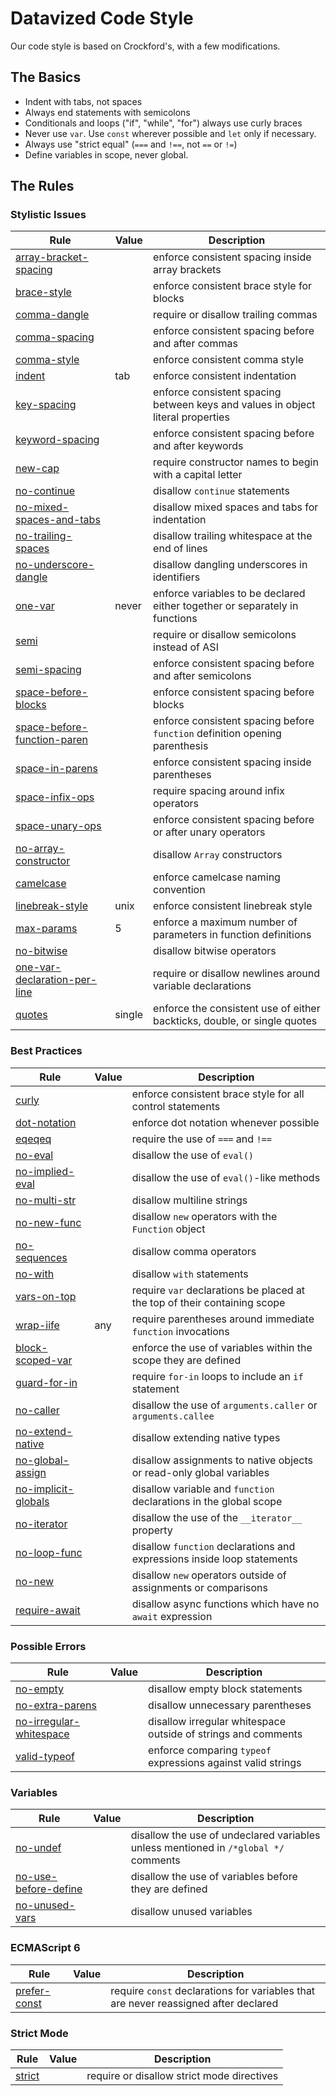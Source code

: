 # Datavized Code Style

Our code style is based on Crockford's, with a few modifications.

## The Basics
- Indent with tabs, not spaces
- Always end statements with semicolons
- Conditionals and loops ("if", "while", "for") always use curly braces
- Never use `var`. Use `const` wherever possible and `let` only if necessary.
- Always use "strict equal" (`===` and `!==`, not `==` or `!=`)
- Define variables in scope, never global.

## The Rules

### Stylistic Issues
Rule|Value|Description
----|----|----
[array-bracket-spacing](https://eslint.org/docs/rules/array-bracket-spacing)||enforce consistent spacing inside array brackets
[brace-style](https://eslint.org/docs/rules/brace-style)||enforce consistent brace style for blocks
[comma-dangle](https://eslint.org/docs/rules/comma-dangle)||require or disallow trailing commas
[comma-spacing](https://eslint.org/docs/rules/comma-spacing)||enforce consistent spacing before and after commas
[comma-style](https://eslint.org/docs/rules/comma-style)||enforce consistent comma style
[indent](https://eslint.org/docs/rules/indent)|tab|enforce consistent indentation
[key-spacing](https://eslint.org/docs/rules/key-spacing)||enforce consistent spacing between keys and values in object literal properties
[keyword-spacing](https://eslint.org/docs/rules/keyword-spacing)||enforce consistent spacing before and after keywords
[new-cap](https://eslint.org/docs/rules/new-cap)||require constructor names to begin with a capital letter
[no-continue](https://eslint.org/docs/rules/no-continue)||disallow `continue` statements
[no-mixed-spaces-and-tabs](https://eslint.org/docs/rules/no-mixed-spaces-and-tabs)||disallow mixed spaces and tabs for indentation
[no-trailing-spaces](https://eslint.org/docs/rules/no-trailing-spaces)||disallow trailing whitespace at the end of lines
[no-underscore-dangle](https://eslint.org/docs/rules/no-underscore-dangle)||disallow dangling underscores in identifiers
[one-var](https://eslint.org/docs/rules/one-var)|never|enforce variables to be declared either together or separately in functions
[semi](https://eslint.org/docs/rules/semi)||require or disallow semicolons instead of ASI
[semi-spacing](https://eslint.org/docs/rules/semi-spacing)||enforce consistent spacing before and after semicolons
[space-before-blocks](https://eslint.org/docs/rules/space-before-blocks)||enforce consistent spacing before blocks
[space-before-function-paren](https://eslint.org/docs/rules/space-before-function-paren)||enforce consistent spacing before `function` definition opening parenthesis
[space-in-parens](https://eslint.org/docs/rules/space-in-parens)||enforce consistent spacing inside parentheses
[space-infix-ops](https://eslint.org/docs/rules/space-infix-ops)||require spacing around infix operators
[space-unary-ops](https://eslint.org/docs/rules/space-unary-ops)||enforce consistent spacing before or after unary operators
[no-array-constructor](https://eslint.org/docs/rules/no-array-constructor)||disallow `Array` constructors
[camelcase](https://eslint.org/docs/rules/camelcase)||enforce camelcase naming convention
[linebreak-style](https://eslint.org/docs/rules/linebreak-style)|unix|enforce consistent linebreak style
[max-params](https://eslint.org/docs/rules/max-params)|5|enforce a maximum number of parameters in function definitions
[no-bitwise](https://eslint.org/docs/rules/no-bitwise)||disallow bitwise operators
[one-var-declaration-per-line](https://eslint.org/docs/rules/one-var-declaration-per-line)||require or disallow newlines around variable declarations
[quotes](https://eslint.org/docs/rules/quotes)|single|enforce the consistent use of either backticks, double, or single quotes
### Best Practices
Rule|Value|Description
----|----|----
[curly](https://eslint.org/docs/rules/curly)||enforce consistent brace style for all control statements
[dot-notation](https://eslint.org/docs/rules/dot-notation)||enforce dot notation whenever possible
[eqeqeq](https://eslint.org/docs/rules/eqeqeq)||require the use of `===` and `!==`
[no-eval](https://eslint.org/docs/rules/no-eval)||disallow the use of `eval()`
[no-implied-eval](https://eslint.org/docs/rules/no-implied-eval)||disallow the use of `eval()`-like methods
[no-multi-str](https://eslint.org/docs/rules/no-multi-str)||disallow multiline strings
[no-new-func](https://eslint.org/docs/rules/no-new-func)||disallow `new` operators with the `Function` object
[no-sequences](https://eslint.org/docs/rules/no-sequences)||disallow comma operators
[no-with](https://eslint.org/docs/rules/no-with)||disallow `with` statements
[vars-on-top](https://eslint.org/docs/rules/vars-on-top)||require `var` declarations be placed at the top of their containing scope
[wrap-iife](https://eslint.org/docs/rules/wrap-iife)|any|require parentheses around immediate `function` invocations
[block-scoped-var](https://eslint.org/docs/rules/block-scoped-var)||enforce the use of variables within the scope they are defined
[guard-for-in](https://eslint.org/docs/rules/guard-for-in)||require `for-in` loops to include an `if` statement
[no-caller](https://eslint.org/docs/rules/no-caller)||disallow the use of `arguments.caller` or `arguments.callee`
[no-extend-native](https://eslint.org/docs/rules/no-extend-native)||disallow extending native types
[no-global-assign](https://eslint.org/docs/rules/no-global-assign)||disallow assignments to native objects or read-only global variables
[no-implicit-globals](https://eslint.org/docs/rules/no-implicit-globals)||disallow variable and `function` declarations in the global scope
[no-iterator](https://eslint.org/docs/rules/no-iterator)||disallow the use of the `__iterator__` property
[no-loop-func](https://eslint.org/docs/rules/no-loop-func)||disallow `function` declarations and expressions inside loop statements
[no-new](https://eslint.org/docs/rules/no-new)||disallow `new` operators outside of assignments or comparisons
[require-await](https://eslint.org/docs/rules/require-await)||disallow async functions which have no `await` expression
### Possible Errors
Rule|Value|Description
----|----|----
[no-empty](https://eslint.org/docs/rules/no-empty)||disallow empty block statements
[no-extra-parens](https://eslint.org/docs/rules/no-extra-parens)||disallow unnecessary parentheses
[no-irregular-whitespace](https://eslint.org/docs/rules/no-irregular-whitespace)||disallow irregular whitespace outside of strings and comments
[valid-typeof](https://eslint.org/docs/rules/valid-typeof)||enforce comparing `typeof` expressions against valid strings
### Variables
Rule|Value|Description
----|----|----
[no-undef](https://eslint.org/docs/rules/no-undef)||disallow the use of undeclared variables unless mentioned in `/*global */` comments
[no-use-before-define](https://eslint.org/docs/rules/no-use-before-define)||disallow the use of variables before they are defined
[no-unused-vars](https://eslint.org/docs/rules/no-unused-vars)||disallow unused variables
### ECMAScript 6
Rule|Value|Description
----|----|----
[prefer-const](https://eslint.org/docs/rules/prefer-const)||require `const` declarations for variables that are never reassigned after declared
### Strict Mode
Rule|Value|Description
----|----|----
[strict](https://eslint.org/docs/rules/strict)||require or disallow strict mode directives